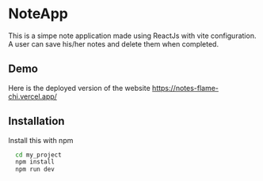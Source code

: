 
# NoteApp
This is a simpe note application made using ReactJs with vite configuration. A user can save his/her notes and delete them when completed.







## Demo

Here is the deployed version of the website https://notes-flame-chi.vercel.app/




## Installation


Install this with npm

```bash
  cd my_project
  npm install
  npm run dev
```



    